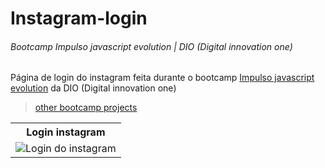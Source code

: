 # Instagram-login
###### Bootcamp Impulso javascript evolution | DIO (Digital innovation one)

<p>Página de login do instagram feita durante o bootcamp <a href="https://web.dio.me/track/214643d2-7f11-430b-ada2-4319b0db6327">Impulso javascript evolution</a> da DIO (Digital innovation one)</p>

><a href="https://github.com/RenanSouz/BootcampWebDio-Impulso-Javascript-Evolution">other bootcamp projects</a>

<table>
  <tr>
    <th align="center">Login instagram</th>
  </tr>
  
  <tr>
    <td>
      <img src="https://user-images.githubusercontent.com/101893896/178419439-f3e56f77-cea3-4589-a0cb-7ff7689a5df4.png" alt="Login do instagram">
    </td>
  </tr>
</table>
